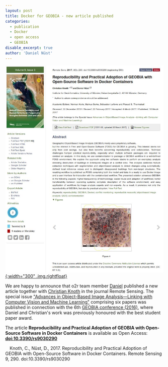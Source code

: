 ```yaml
---
layout: post
title: Docker for GEOBIA - new article published
categories:
  - publication
  - Docker
  - open access
  - GEOBIA
disable_excerpt: true
author: 'Daniel Nüst'
---
```


[![article cover screenshot](/public/images/2017-03_rs-article.jpg "screenshot of article at Remote Sensing journal"){:width="300" .img.rightfloat}](http://dx.doi.org/10.3390/rs9030290)

We are happy to announce that o2r team member [Daniel](https://orcid.org/0000-0002-0024-5046) published a new article together with [Christian Knoth](https://orcid.org/0000-0003-0797-7853) in the journal Remote Sensing. The special issue ["Advances in Object-Based Image Analysis—Linking with Computer Vision and Machine Learning"](http://www.mdpi.com/journal/remotesensing/special_issues/GEOBIA2016) comprising six papers was published in connection with the 6th [GEOBIA conference (2016)](https://www.geobia2016.com/), where Daniel and Christian's work was previously honoured with the best student paper award.

The article **Reproducibility and Practical Adoption of GEOBIA with Open-Source Software in Docker Containers** is available as Open Access: **[doi:10.3390/rs9030290](http://dx.doi.org/10.3390/rs9030290)**

<script type="text/javascript" src="https://d1bxh8uas1mnw7.cloudfront.net/assets/embed.js"></script>
<div data-badge-popover="right" data-badge-type="donut" data-doi="10.3390/rs9030290" class="altmetric-embed" style="float:left; margin: 0.5em 1em 0 0"></div>
Knoth, C., Nüst, D., 2017. Reproducibility and Practical Adoption of GEOBIA with Open-Source Software in Docker Containers. Remote Sensing 9, 290. doi:10.3390/rs9030290

<div style="clear: both;"></div>
